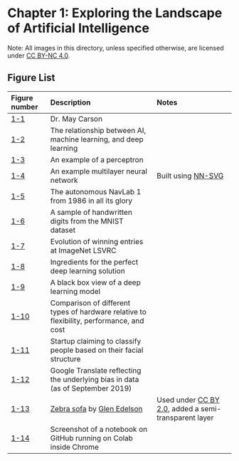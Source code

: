# Chapter 1: Exploring the Landscape of Artificial Intelligence

Note: All images in this directory, unless specified otherwise, are licensed under [CC BY-NC 4.0](https://creativecommons.org/licenses/by-nc/4.0/legalcode).

## Figure List

| Figure number | Description | Notes |
|:---|:---|:---|
| [1-1](1-may-carson.png?raw=true) | Dr. May Carson | |
| [1-2](2-ai-terminology.png?raw=true) | The relationship between AI, machine learning, and deep learning | |
| [1-3](3-perceptron.png?raw=true) | An example of a perceptron | |
| [1-4](4-neural-network.png?raw=true) | An example multilayer neural network | Built using [NN-SVG](http://alexlenail.me/NN-SVG/) |
| [1-5](http://www.cs.cmu.edu/Groups/ahs/navlab_list.html) | The autonomous NavLab 1 from 1986 in all its glory | |
| [1-6](6-mnist.png?raw=true) | A sample of handwritten digits from the MNIST dataset | |
| [1-7](7-imagenet-accuracy.png?raw=true) | Evolution of winning entries at ImageNet LSVRC | |
| [1-8](8-deep-learning-solution.png?raw=true) | Ingredients for the perfect deep learning solution | |
| [1-9](9-cat.png?raw=true) | A black box view of a deep learning model | |
| [1-10](10-hardware-chart.png?raw=true) | Comparison of different types of hardware relative to flexibility, performance, and cost | |
| [1-11](https://www.faception.com/) | Startup claiming to classify people based on their facial structure | |
| [1-12](12-google-translate-bias.png?raw=true) | Google Translate reflecting the underlying bias in data (as of September 2019) | |
| [1-13](13-zebra-sofa.jpg?raw=true) | [Zebra sofa](https://www.flickr.com/photos/glenirah/2781264490) by [Glen Edelson](https://www.flickr.com/photos/glenirah) | Used under [CC BY 2.0](https://creativecommons.org/licenses/by/2.0/), added a semi-transparent layer |
| [1-14](14-colab.png?raw=true) | Screenshot of a notebook on GitHub running on Colab inside Chrome | |